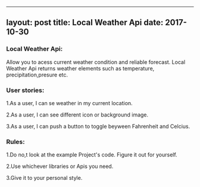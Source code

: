 

---
layout: post
title: Local Weather Api
date: 2017-10-30
---

### Local Weather Api:

Allow you to acess current weather condition and reliable forecast. Local Weather Api returns  weather elements such as temperature, precipitation,presure etc.



### User stories:

1.As a user, I can  se weather in my current location.

2.As a user, I can see different  icon or background  image.

3.As a user, I can push a button to toggle beyween Fahrenheit and Celcius.
 

### Rules:

1.Do no,t  look at the example Project's code. Figure it out for yourself.

2.Use whichever libraries or Apis you need.

3.Give it to your  personal style.


